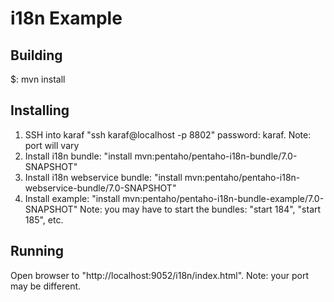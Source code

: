 i18n Example
============

Building
--------
$: mvn install

Installing
--------
1. SSH into karaf "ssh karaf@localhost -p 8802" password: karaf. Note: port will vary
2. Install i18n bundle: "install mvn:pentaho/pentaho-i18n-bundle/7.0-SNAPSHOT"
3. Install i18n webservice bundle: "install mvn:pentaho/pentaho-i18n-webservice-bundle/7.0-SNAPSHOT"
4. Install example: "install mvn:pentaho/pentaho-i18n-bundle-example/7.0-SNAPSHOT"
Note: you may have to start the bundles:  "start 184", "start 185", etc.

Running
--------
Open browser to "http://localhost:9052/i18n/index.html". Note: your port may be different.

